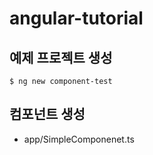 # angular-tutorial

## 예제 프로젝트 생성
```
$ ng new component-test
```

## 컴포넌트 생성
- app/SimpleComponenet.ts